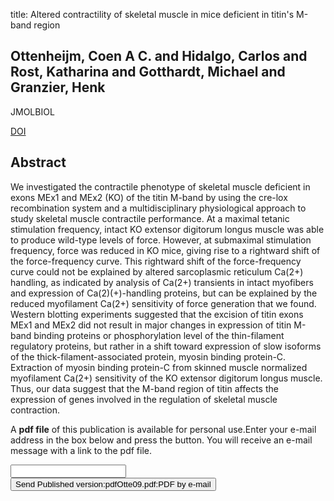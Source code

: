 title: Altered contractility of skeletal muscle in mice deficient in titin's M-band region

## Ottenheijm, Coen A C. and Hidalgo, Carlos and Rost, Katharina and Gotthardt, Michael and Granzier, Henk
JMOLBIOL

<a href="https://doi.org/10.1016/j.jmb.2009.08.009">DOI</a>

## Abstract
We investigated the contractile phenotype of skeletal muscle deficient in exons MEx1 and MEx2 (KO) of the titin M-band by using the cre-lox recombination system and a multidisciplinary physiological approach to study skeletal muscle contractile performance. At a maximal tetanic stimulation frequency, intact KO extensor digitorum longus muscle was able to produce wild-type levels of force. However, at submaximal stimulation frequency, force was reduced in KO mice, giving rise to a rightward shift of the force-frequency curve. This rightward shift of the force-frequency curve could not be explained by altered sarcoplasmic reticulum Ca(2+) handling, as indicated by analysis of Ca(2+) transients in intact myofibers and expression of Ca(2)(+)-handling proteins, but can be explained by the reduced myofilament Ca(2+) sensitivity of force generation that we found. Western blotting experiments suggested that the excision of titin exons MEx1 and MEx2 did not result in major changes in expression of titin M-band binding proteins or phosphorylation level of the thin-filament regulatory proteins, but rather in a shift toward expression of slow isoforms of the thick-filament-associated protein, myosin binding protein-C. Extraction of myosin binding protein-C from skinned muscle normalized myofilament Ca(2+) sensitivity of the KO extensor digitorum longus muscle. Thus, our data suggest that the M-band region of titin affects the expression of genes involved in the regulation of skeletal muscle contraction.

A <b>pdf file</b> of this publication is available for personal use.Enter your e-mail address in the box below and press the button. You will receive an e-mail message with a link to the pdf file.
<form action="sender.php">  <input type="text" name="email">  <input type="submit" value="Send Published version:pdfOtte09.pdf:PDF by e-mail"></form>